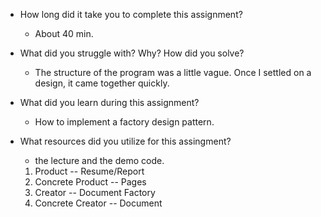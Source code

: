 - How long did it take you to complete this assignment?
  - About 40 min.
- What did you struggle with? Why? How did you solve?
  - The structure of the program was a little vague.  Once I settled on a design, it came together quickly.
- What did you learn during this assignment?
  - How to implement a factory design pattern.
- What resources did you utilize for this assingment?
  - the lecture and the demo code.

  1. Product -- Resume/Report
  2. Concrete Product -- Pages
  3. Creator -- Document Factory
  4. Concrete Creator -- Document
  
